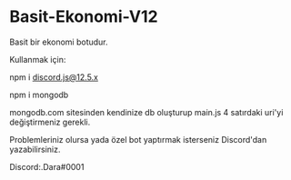 # Basit-Ekonomi-V12
Basit bir ekonomi botudur.

Kullanmak için:

npm i discord.js@12.5.x

npm i mongodb

mongodb.com sitesinden kendinize db oluşturup main.js 4 satırdaki uri'yi değiştirmeniz gerekli.


Problemleriniz olursa yada özel bot yaptırmak isterseniz Discord'dan yazabilirsiniz.

Discord:.Dara#0001
